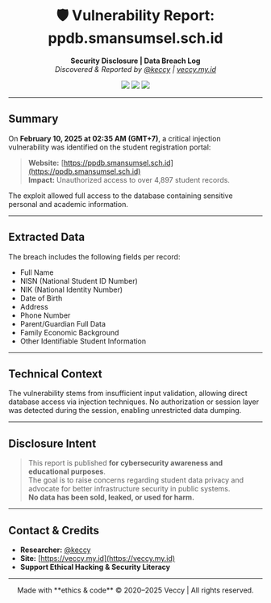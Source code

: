 <div align="center">

# 🛡️ Vulnerability Report: ppdb.smansumsel.sch.id  
**Security Disclosure | Data Breach Log**  
*Discovered & Reported by [@keccy](https://t.me/keccy) | [veccy.my.id](https://veccy.my.id)*  

<img src="https://img.shields.io/badge/Status-Disclosed-blueviolet?style=for-the-badge"/>  
<img src="https://img.shields.io/badge/Affected_Records-4897%2B-critical?style=for-the-badge&color=crimson"/>  
<img src="https://img.shields.io/badge/Vulnerability-Type-Injection-important?style=for-the-badge&color=orange"/>  

---

</div>

## Summary

On **February 10, 2025 at 02:35 AM (GMT+7)**, a critical injection vulnerability was identified on the student registration portal:

> **Website:** [https://ppdb.smansumsel.sch.id](https://ppdb.smansumsel.sch.id)  
> **Impact:** Unauthorized access to over 4,897 student records.

The exploit allowed full access to the database containing sensitive personal and academic information.

---

## Extracted Data

The breach includes the following fields per record:

- Full Name  
- NISN (National Student ID Number)  
- NIK (National Identity Number)  
- Date of Birth  
- Address  
- Phone Number  
- Parent/Guardian Full Data  
- Family Economic Background  
- Other Identifiable Student Information  

---

## Technical Context

The vulnerability stems from insufficient input validation, allowing direct database access via injection techniques. No authorization or session layer was detected during the session, enabling unrestricted data dumping.

---

## Disclosure Intent

> This report is published **for cybersecurity awareness and educational purposes**.  
> The goal is to raise concerns regarding student data privacy and advocate for better infrastructure security in public systems.  
> **No data has been sold, leaked, or used for harm.**

---

## Contact & Credits

- **Researcher:** [@keccy](https://t.me/keccy)  
- **Site:** [https://veccy.my.id](https://veccy.my.id)  
- **Support Ethical Hacking & Security Literacy**

---

<div align="center">
Made with **ethics & code**  
© 2020–2025 Veccy | All rights reserved.
</div>
